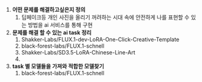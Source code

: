 1. **어떤 문제를 해결하고싶은지 정의**
    1. 딥페이크등 개인 사진을 올리기 꺼려하는 시대 속에 안전하게 나를 표현할 수 있는 방법을 ai 서비스를 통해 구현
2. **문제를 해결 할 수 있는 ai task 정리**
    1. Shakker-Labs/FLUX.1-dev-LoRA-One-Click-Creative-Template
    2. black-forest-labs/FLUX.1-schnell
    3. Shakker-Labs/SD3.5-LoRA-Chinese-Line-Art
    4. 
3. **task 별 모델들을 가져와 적합한 모델찾기**
    1. black-forest-labs/FLUX.1-schnell
